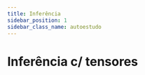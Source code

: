 ```yaml
---
title: Inferência
sidebar_position: 1
sidebar_class_name: autoestudo
---
```


# Inferência c/ tensores

